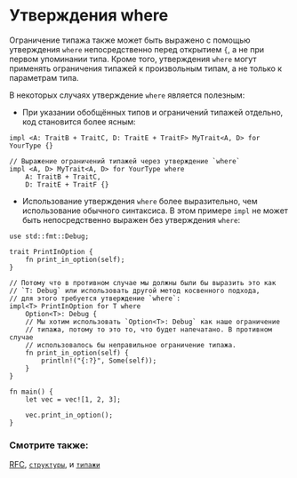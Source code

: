 # Утверждения where

Ограничение типажа также может быть выражено с помощью утверждения `where`
непосредственно перед открытием `{`, а не при первом упоминании типа.
Кроме того, утверждения `where` могут применять ограничения типажей к 
произвольным типам, а не только к параметрам типа.

В некоторых случаях утверждение `where` является полезным:

* При указании обобщённых типов и ограничений типажей отдельно,
код становится более ясным:

```rust,ignore
impl <A: TraitB + TraitC, D: TraitE + TraitF> MyTrait<A, D> for YourType {}

// Выражение ограничений типажей через утверждение `where`
impl <A, D> MyTrait<A, D> for YourType where
    A: TraitB + TraitC,
    D: TraitE + TraitF {}
```

* Использование утверждения `where` более выразительно, чем использование
обычного синтаксиса. В этом примере `impl` не может быть непосредственно
выражен без утверждения `where`:

```rust,editable
use std::fmt::Debug;

trait PrintInOption {
    fn print_in_option(self);
}

// Потому что в противном случае мы должны были бы выразить это как
// `T: Debug` или использовать другой метод косвенного подхода,
// для этого требуется утверждение `where`:
impl<T> PrintInOption for T where
    Option<T>: Debug {
    // Мы хотим использовать `Option<T>: Debug` как наше ограничение
    // типажа, потому то это то, что будет напечатано. В противном случае
    // использовалось бы неправильное ограничение типажа.
    fn print_in_option(self) {
        println!("{:?}", Some(self));
    }
}

fn main() {
    let vec = vec![1, 2, 3];

    vec.print_in_option();
}
```

### Смотрите также:

[RFC][where], [`структуры`][struct], и [`типажи`][trait]

[struct]: custom_types/structs.html
[trait]: trait.html
[where]: https://github.com/rust-lang/rfcs/blob/master/text/0135-where.md
